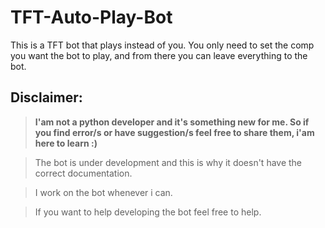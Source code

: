 # TFT-Auto-Play-Bot
This is a TFT bot that plays instead of you. You only need to set the comp you want the bot to play, and from there you can leave everything to the bot.

## Disclaimer:

>**I'am not a python developer and it's something new for me. So if you find error/s or have suggestion/s feel free to share them, i'am here to learn :)**

>The bot is under development and this is why it doesn't have the correct documentation.

>I work on the bot whenever i can.

>If you want to help developing the bot feel free to help.
